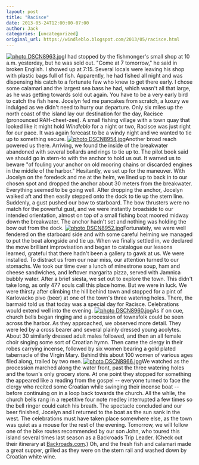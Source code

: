 ```yaml
---
layout: post
title: "Racisce"
date: 2013-05-24T12:00:00-07:00
author: Jack
categories: [uncategorized]
original_url: https://windleblo.blogspot.com/2013/05/racisce.html
---
```


[![ photo DSCN8963.jpg](https://lh3.googleusercontent.com/blogger_img_proxy/AEn0k_sk9iFFYxkghqHA9bn6dFLUxwOHfyn-Mu7l_Zy2XpEdlXe9Zg7gDevkmkjDshkmSIa6cpKbAEXk5A53OmN7QmZ0w5EAHijcF2sZ-wSvbVpN-7LIhrA63hJzvaxDwKrUwKk3J63vPSwHcqboWIs=s0-d)](http://s373.photobucket.com/user/windleblo/media/Croatia/DSCN8963.jpg.html)I had stopped by the fishmonger's small shop at 10 a.m. yesterday, but he was sold out. "Come at 7 tomorrow," he said in broken English. I showed up at 7:15. Several locals were leaving his shop with plastic bags full of fish. Apparently, he had fished all night and was dispensing his catch to a fortunate few who knew to get there early. I chose some calamari and the largest sea bass he had, which wasn't all that large, as he was getting towards sold out again. You have to be a very early bird to catch the fish here. Jocelyn fed me pancakes from scratch, a luxury we indulged as we didn't need to hurry our departure. Only six miles up the north coast of the island lay our destination for the day, Racisce (pronounced RAH-cheet-zee). A small fishing village with a town quay that looked like it might hold _Windleblo_  for a night or two, Racisce was just right for our pace. It was again forecast to be a windy night and we wanted to tie up to something secure. [![ photo DSCN8954.jpg](https://lh3.googleusercontent.com/blogger_img_proxy/AEn0k_seyFMiOj_kjCnPmG3AtzYW5nVa9ZPYTynSV8MvW2vUC-ufUrJpfPS_hQgBhfznqYK1uMETIRQOmlPgv5oAFqy3Hox5lC2IApIQrN7jFLJS0WaNN1s7wLKeEn-bXxlF29AGhVmSiHvsEY6mwt1V=s0-d)](http://s373.photobucket.com/user/windleblo/media/Croatia/DSCN8954.jpg.html)Another broad reach powered us there. Arriving, we found the inside of the breakwater abandoned with several bollards and rings to tie up to. The pilot book said we should go in stern-to with the anchor to hold us out. It warned us to beware "of fouling your anchor on old mooring chains or discarded engines in the middle of the harbor." Hesitantly, we set up for the maneuver. With Jocelyn on the foredeck and me at the helm, we lined up to back in to our chosen spot and dropped the anchor about 30 meters from the breakwater. Everything seemed to be going well.  After dropping the anchor, Jocelyn walked aft and then easily stepped onto the dock to tie up the stern line. Suddenly, a gust pushed our bow to starboard. The bow thrusters were no match for the powerful gust, and we were instantly broadside to our intended orientation, almost on top of a small fishing boat moored midway down the breakwater. The anchor hadn't set and nothing was holding the bow out from the dock. [![ photo DSCN8952.jpg](https://lh3.googleusercontent.com/blogger_img_proxy/AEn0k_tq7pa5Bjp5q6aNSEd3LPKuOqasxXuCqP2PGKPHQkQqmgc6_nXfpLM2RogrMSdtTryauury-ae-0Ib1y38gs7bNNDeYz_Kqrkp0E13walpmB0674JwYBadBr6l-5bFUCVDNuSmD8S_ZRCpLlzfC=s0-d)](http://s373.photobucket.com/user/windleblo/media/Croatia/DSCN8952.jpg.html)Fortunately, we were well fendered on the starboard side and with some careful helming we managed to put the boat alongside and tie up. When we finally settled in, we declared the move brilliant improvisation and began to catalogue our lessons learned, grateful that there hadn't been a gallery to gawk at us. We were installed. To distract us from our near miss, our attention turned to our stomachs. We took our time over a lunch of minestrone soup, ham and cheese sandwiches, and leftover margarita pizza, served with Jamnica bubbly water. After a brief siesta, we set out to explore the town. This didn't take long, as only 477 souls call this place home. But we were in luck. We were thirsty after climbing the hill behind town and stopped for a pint of Karlovacko pivo (beer) at one of the town's three watering holes. There, the barmaid told us that today was a special day for Racisce. Celebrations would extend well into the evening. [![ photo DSCN8960.jpg](https://lh3.googleusercontent.com/blogger_img_proxy/AEn0k_urzMx-irHD8ryZOHJAvU5C_mcLq2gAsK2WBzOyywV4Ukts0YcEaw4ZzBybpICA3lCeeX8ZTj_27msPbdtF_4C4kW9PboAS3yU3dp0KcO-6OKMFHJ3PsqjMsZI6M88lbBvrViPtlEoqZMIyCrOW=s0-d)](http://s373.photobucket.com/user/windleblo/media/Croatia/DSCN8960.jpg.html)As if on cue, church bells began ringing and a procession of townsfolk could be seen across the harbor. As they approached, we observed more detail. They were led by a cross bearer and several plainly dressed young acolytes. About 30 similarly dressed adult males followed, and then an all female choir singing some sort of Croatian hymn. Then came the clergy in their robes carrying incense, followed by six women bearing a gold plated tabernacle of the Virgin Mary. Behind this about 100 women of various ages filed along, trailed by two men. [![ photo DSCN8966.jpg](https://lh3.googleusercontent.com/blogger_img_proxy/AEn0k_speW5mbPPsji2ZTydzIy7qlxo6hCa57HqagdW1G6Ir7hKmV2aPG0KmLKlvaVNLPpzfugnSydlNPruLptIkvALsydoRe3vpx64pWHzVWxgpyeX4Xnv04IxvDlMYJkS7GSDt2GQ_fn9J21qVtqh_=s0-d)](http://s373.photobucket.com/user/windleblo/media/Croatia/DSCN8966.jpg.html)We watched as the procession marched along the water front, past the three watering holes and the town's only grocery store. At one point they stopped for something the appeared like a reading from the gospel -- everyone turned to face the clergy who recited some Croatian while swinging their incense boat -- before continuing on in a loop back towards the church. All the while, the church bells rang in a repetitive four note medley interrupted a few times so the bell ringer could catch his breath. The spectacle concluded and our beer finished, Jocelyn and I returned to the boat as the sun sank in the west. The celebrations must have taken place somewhere else, as the town was quiet as a mouse for the rest of the evening. Tomorrow, we will follow one of the bike routes recommended by our son John, who toured this island several times last season as a Backroads Trip Leader.  (Check out  their itinerary at [Backroads.com](http://www.backroads.com/trips/BDCQ/dalmatian-coast-biking-tour).) Oh, and the fresh fish and calamari made a great supper, grilled as they were on the stern rail and washed down by Croatian white wine.